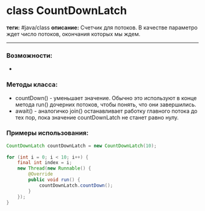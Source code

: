 # class CountDownLatch
**теги:** #java/class 
**описание:** Счетчик для потоков. В качестве параметро ждет число потоков, окончания которых мы ждем. 

---
### Возможности:
- 
### Методы класса:
- countDown() - уменьшает значение. Обычно это используют в конце метода run() дочерних потоков, чтобы понять, что они завершились.
- await() - аналогичко join() останавливает работку главного потока до тех пор, пока значение countDownLatch не станет равно нулу.

### Примеры использования:

```java
CountDownLatch countDownLatch = new CountDownLatch(10);  
  
for (int i = 0; i < 10; i++) {  
    final int index = i;  
	new Thread(new Runnable() {  
		@Override  
		public void run() {  
			countDownLatch.countDown();  
		}  
	});  
}
```